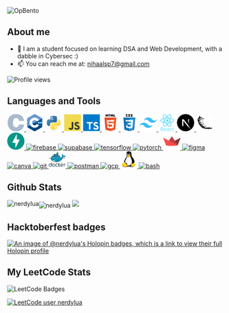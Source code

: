 ![OpBento](https://firebasestorage.googleapis.com/v0/b/smartkaksha-fe32c.appspot.com/o/opbento%2Fnerdyluad1529.png?alt=media)

## About me
- 🌱 I am a student focused on learning DSA and Web Development, with a dabble in Cybersec :)
- 📫 You can reach me at: nihaalsp7@gmail.com
  
<img src="https://komarev.com/ghpvc/?username=nerdylelouch" alt="Profile views" />

## Languages and Tools
<a href="https://www.cprogramming.com/" target="_blank" rel="noreferrer"> <img src="https://raw.githubusercontent.com/devicons/devicon/master/icons/c/c-original.svg" alt="c" width="40" height="40"/> </a> <a href="https://www.w3schools.com/cpp/" target="_blank" rel="noreferrer"> <img src="https://raw.githubusercontent.com/devicons/devicon/master/icons/cplusplus/cplusplus-original.svg" alt="cplusplus" width="40" height="40"/> </a> <a href="https://www.python.org" target="_blank" rel="noreferrer"> <img src="https://raw.githubusercontent.com/devicons/devicon/master/icons/python/python-original.svg" alt="python" width="40" height="40"/> </a> <a href="https://developer.mozilla.org/en-US/docs/Web/JavaScript" target="_blank" rel="noreferrer"> <img src="https://raw.githubusercontent.com/devicons/devicon/master/icons/javascript/javascript-original.svg" alt="javascript" width="40" height="40"/> </a> <a href="https://www.typescriptlang.org/" target="_blank" rel="noreferrer"> <img src="https://raw.githubusercontent.com/devicons/devicon/master/icons/typescript/typescript-original.svg" alt="typescript" width="40" height="40"/> </a> <a href="https://www.w3.org/html/" target="_blank" rel="noreferrer"> <img src="https://raw.githubusercontent.com/devicons/devicon/master/icons/html5/html5-original-wordmark.svg" alt="html5" width="40" height="40"/> </a> <a href="https://www.w3schools.com/css/" target="_blank" rel="noreferrer"> <img src="https://raw.githubusercontent.com/devicons/devicon/master/icons/css3/css3-original-wordmark.svg" alt="css3" width="40" height="40"/> </a> <a href="https://tailwindcss.com/" target="_blank" rel="noreferrer"> <img src="https://raw.githubusercontent.com/devicons/devicon/master/icons/tailwindcss/tailwindcss-original.svg" alt="tailwind" width="40" height="40"/> </a> <a href="https://reactjs.org/" target="_blank" rel="noreferrer"> <img src="https://raw.githubusercontent.com/devicons/devicon/master/icons/react/react-original-wordmark.svg" alt="react" width="40" height="40"/> </a> <a href="https://nextjs.org/" target="_blank" rel="noreferrer"> <img src="https://raw.githubusercontent.com/devicons/devicon/master/icons/nextjs/nextjs-original.svg" alt="nextjs" width="40" height="40"/> </a> <a href="https://flask.palletsprojects.com/" target="_blank" rel="noreferrer"> <img src="https://raw.githubusercontent.com/devicons/devicon/master/icons/flask/flask-original.svg" alt="flask" width="40" height="40"/> </a> <a href="https://fastapi.tiangolo.com/" target="_blank" rel="noreferrer"> <img src="https://raw.githubusercontent.com/devicons/devicon/master/icons/fastapi/fastapi-original.svg" alt="fastapi" width="40" height="40"/> </a> <a href="https://firebase.google.com/" target="_blank" rel="noreferrer"> <img src="https://www.vectorlogo.zone/logos/firebase/firebase-icon.svg" alt="firebase" width="40" height="40"/> </a> <a href="https://supabase.com/" target="_blank" rel="noreferrer"> <img src="https://www.vectorlogo.zone/logos/supabase/supabase-icon.svg" alt="supabase" width="40" height="40"/> </a> <a href="https://www.tensorflow.org" target="_blank" rel="noreferrer"> <img src="https://www.vectorlogo.zone/logos/tensorflow/tensorflow-icon.svg" alt="tensorflow" width="40" height="40"/> </a> <a href="https://pytorch.org/" target="_blank" rel="noreferrer"> <img src="https://www.vectorlogo.zone/logos/pytorch/pytorch-icon.svg" alt="pytorch" width="40" height="40"/> </a> <a href="https://streamlit.io/" target="_blank" rel="noreferrer"> <img src="https://raw.githubusercontent.com/devicons/devicon/master/icons/streamlit/streamlit-original.svg" alt="streamlit" width="40" height="40"/> </a> <a href="https://www.figma.com/" target="_blank" rel="noreferrer"> <img src="https://www.vectorlogo.zone/logos/figma/figma-icon.svg" alt="figma" width="40" height="40"/> </a> <a href="https://www.canva.com" target="_blank" rel="noreferrer"> <img src="https://www.vectorlogo.zone/logos/canva/canva-icon.svg" alt="canva" width="40" height="40"/> </a> <a href="https://git-scm.com/" target="_blank" rel="noreferrer"> <img src="https://www.vectorlogo.zone/logos/git-scm/git-scm-icon.svg" alt="git" width="40" height="40"/> </a> <a href="https://www.docker.com/" target="_blank" rel="noreferrer"> <img src="https://raw.githubusercontent.com/devicons/devicon/master/icons/docker/docker-original-wordmark.svg" alt="docker" width="40" height="40"/> </a> <a href="https://postman.com" target="_blank" rel="noreferrer"> <img src="https://www.vectorlogo.zone/logos/getpostman/getpostman-icon.svg" alt="postman" width="40" height="40"/> </a> <a href="https://cloud.google.com" target="_blank" rel="noreferrer"> <img src="https://www.vectorlogo.zone/logos/google_cloud/google_cloud-icon.svg" alt="gcp" width="40" height="40"/> </a> <a href="https://www.linux.org/" target="_blank" rel="noreferrer"> <img src="https://raw.githubusercontent.com/devicons/devicon/master/icons/linux/linux-original.svg" alt="linux" width="40" height="40"/> </a> <a href="https://www.gnu.org/software/bash/" target="_blank" rel="noreferrer"> <img src="https://www.vectorlogo.zone/logos/gnu_bash/gnu_bash-icon.svg" alt="bash" width="40" height="40"/> </a> </p>

## Github Stats
<div align="left">
<img align="left" src="https://github-readme-stats.vercel.app/api/top-langs/?username=nerdylua&theme=radical&show_icons=true&hide_border=false&layout=compact" alt="nerdylua" />
<img align="center" src="https://github-readme-stats.vercel.app/api?username=nerdylua&theme=radical&show_icons=true&hide_border=false&count_private=true" alt="nerdylua" /> 
<img src="https://github-readme-streak-stats.herokuapp.com/?user=nerdylua&theme=radical&hide_border=false" /> 
</div>

## Hacktoberfest badges
[![An image of @nerdylua's Holopin badges, which is a link to view their full Holopin profile](https://holopin.me/nerdylelouch)](https://holopin.io/@nerdylelouch)

## My LeetCode Stats
<img src="https://leetcode-badge-showcase.vercel.app/api?username=nerdylua&theme=dracula&border=border&animated=false" alt="LeetCode Badges"/>

[![LeetCode user nerdylua](https://img.shields.io/badge/dynamic/json?style=for-the-badge&labelColor=black&color=%23ffa116&label=Rating&query=ratingQuantile&url=https%3A%2F%2Fleetcode-badge.vercel.app%2Fapi%2Fusers%2Fnerdylua&logo=leetcode&logoColor=yellow)](https://leetcode.com/nerdylua/)
